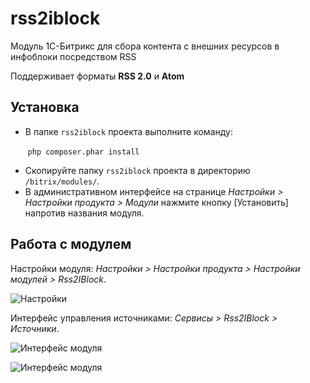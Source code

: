 # rss2iblock
Модуль 1С-Битрикс для сбора контента с внешних ресурсов в инфоблоки посредством RSS

Поддерживает форматы **RSS 2.0** и **Atom**

## Установка
* В папке `rss2iblock` проекта выполните команду:

&nbsp;&nbsp;&nbsp;&nbsp;&nbsp;&nbsp;&nbsp;`php composer.phar install`

* Скопируйте папку `rss2iblock` проекта в директорию `/bitrix/modules/`.
* В административном интерфейсе на странице _Настройки > Настройки продукта > Модули_ нажмите кнопку [Установить] напротив названия модуля.

## Работа с модулем
Настройки модуля: _Настройки > Настройки продукта > Настройки модулей > Rss2IBlock_.

![Настройки](http://arfeo.net/static/rss2iblock/settings.png "Настройки модуля")

Интерфейс управления источниками: _Сервисы > Rss2IBlock > Источники_.

![Интерфейс модуля](http://arfeo.net/static/rss2iblock/sources.png "Список источников")

![Интерфейс модуля](http://arfeo.net/static/rss2iblock/add_source.png "Добавление нового источника")

